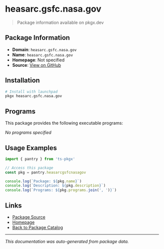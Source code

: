 # heasarc.gsfc.nasa.gov

> Package information available on pkgx.dev

## Package Information

- **Domain**: `heasarc.gsfc.nasa.gov`
- **Name**: `heasarc.gsfc.nasa.gov`
- **Homepage**: Not specified
- **Source**: [View on GitHub](https://github.com/pkgxdev/pantry/tree/main/projects/heasarc.gsfc.nasa.gov/package.yml)

## Installation

```bash
# Install with launchpad
pkgx heasarc.gsfc.nasa.gov
```

## Programs

This package provides the following executable programs:

*No programs specified*

## Usage Examples

```typescript
import { pantry } from 'ts-pkgx'

// Access this package
const pkg = pantry.heasarcgsfcnasagov

console.log(`Package: ${pkg.name}`)
console.log(`Description: ${pkg.description}`)
console.log(`Programs: ${pkg.programs.join(', ')}`)
```

## Links

- [Package Source](https://github.com/pkgxdev/pantry/tree/main/projects/heasarc.gsfc.nasa.gov/package.yml)
- [Homepage](#)
- [Back to Package Catalog](../package-catalog.md)

---

*This documentation was auto-generated from package data.*
